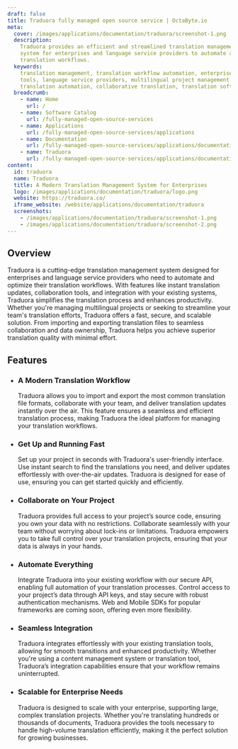 ```yaml
---
draft: false
title: Traduora fully managed open source service | OctaByte.io
meta:
  cover: /images/applications/documentation/traduora/screenshot-1.png
  description:
    Traduora provides an efficient and streamlined translation management
    system for enterprises and language service providers to automate and manage their
    translation workflows.
  keywords:
    translation management, translation workflow automation, enterprise translation
    tools, language service providers, multilingual project management, API integration,
    translation automation, collaborative translation, translation software
  breadcrumb:
    - name: Home
      url: /
    - name: Software Catalog
      url: /fully-managed-open-source-services
    - name: Applications
      url: /fully-managed-open-source-services/applications
    - name: Documentation
      url: /fully-managed-open-source-services/applications/documentation
    - name: Traduora
      url: /fully-managed-open-source-services/applications/documentation/traduora
content:
  id: traduora
  name: Traduora
  title: A Modern Translation Management System for Enterprises
  logo: /images/applications/documentation/traduora/logo.png
  website: https://traduora.co/
  iframe_website: /website/applications/documentation/traduora
  screenshots:
    - /images/applications/documentation/traduora/screenshot-1.png
    - /images/applications/documentation/traduora/screenshot-2.png
---
```


## Overview

Traduora is a cutting-edge translation management system designed for enterprises and language service providers who need to automate and optimize their translation workflows. With features like instant translation updates, collaboration tools, and integration with your existing systems, Traduora simplifies the translation process and enhances productivity. Whether you're managing multilingual projects or seeking to streamline your team's translation efforts, Traduora offers a fast, secure, and scalable solution. From importing and exporting translation files to seamless collaboration and data ownership, Traduora helps you achieve superior translation quality with minimal effort.

## Features

- ### A Modern Translation Workflow

  Traduora allows you to import and export the most common translation file formats, collaborate with your team, and deliver translation updates instantly over the air. This feature ensures a seamless and efficient translation process, making Traduora the ideal platform for managing your translation workflows.

- ### Get Up and Running Fast

  Set up your project in seconds with Traduora's user-friendly interface. Use instant search to find the translations you need, and deliver updates effortlessly with over-the-air updates. Traduora is designed for ease of use, ensuring you can get started quickly and efficiently.

- ### Collaborate on Your Project

  Traduora provides full access to your project’s source code, ensuring you own your data with no restrictions. Collaborate seamlessly with your team without worrying about lock-ins or limitations. Traduora empowers you to take full control over your translation projects, ensuring that your data is always in your hands.

- ### Automate Everything

  Integrate Traduora into your existing workflow with our secure API, enabling full automation of your translation processes. Control access to your project’s data through API keys, and stay secure with robust authentication mechanisms. Web and Mobile SDKs for popular frameworks are coming soon, offering even more flexibility.

- ### Seamless Integration

  Traduora integrates effortlessly with your existing translation tools, allowing for smooth transitions and enhanced productivity. Whether you're using a content management system or translation tool, Traduora’s integration capabilities ensure that your workflow remains uninterrupted.

- ### Scalable for Enterprise Needs

  Traduora is designed to scale with your enterprise, supporting large, complex translation projects. Whether you're translating hundreds or thousands of documents, Traduora provides the tools necessary to handle high-volume translation efficiently, making it the perfect solution for growing businesses.

